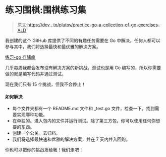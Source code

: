 # 练习围棋:围棋练习集

> 原文:[https://dev . to/plutov/practice-go-a-collection-of-go-exercises-ALD](https://dev.to/plutov/practice-go-a-collection-of-go-exercises-ald)

我创建的这个 GitHub 库提供了不同的有趣任务需要在 Go 中解决，任何人都可以参与其中，我们将选择最快和最优雅的解决方案。

[练习-go 存储库](https://github.com/plutov/practice-go)

几乎每周我都会发布没有解决方案的新挑战，测试也是用 Go 编写的，所以你需要做的就是编写代码并通过测试。

现在我们只有 15 个挑战，但我不会停止！

#### 如何解决

*   每个文件夹都有一个 README.md 文件和 _test.go 文件，检查一下，找到需要实现哪种功能。
*   在单独的。进入包内的文件并运行测试。除了第三方包，你可以使用任何你想要的东西。
*   创建一个公关。去归档。
*   我们将选择最快速和优雅的解决方案，并在 7 天内并入回购。

你也可以把你的挑战发给我！我们走吧！